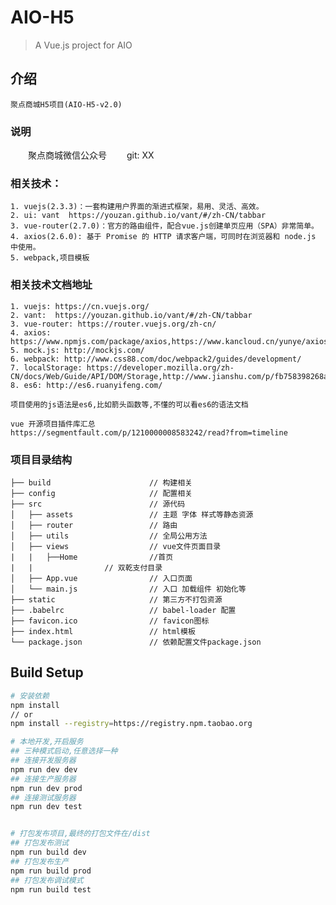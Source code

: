 # AIO-H5
> A Vue.js project for AIO

## 介绍

    聚点商城H5项目(AIO-H5-v2.0)

### 说明
　　聚点商城微信公众号
　　git:  XX

### 相关技术：

	1. vuejs(2.3.3)：一套构建用户界面的渐进式框架，易用、灵活、高效。
    2. ui: vant  https://youzan.github.io/vant/#/zh-CN/tabbar
	3. vue-router(2.7.0)：官方的路由组件，配合vue.js创建单页应用（SPA）非常简单。
	4. axios(2.6.0): 基于 Promise 的 HTTP 请求客户端，可同时在浏览器和 node.js 中使用。
	5. webpack,项目模板

### 相关技术文档地址

	1. vuejs: https://cn.vuejs.org/
	2. vant:  https://youzan.github.io/vant/#/zh-CN/tabbar
	3. vue-router: https://router.vuejs.org/zh-cn/
	4. axios: https://www.npmjs.com/package/axios,https://www.kancloud.cn/yunye/axios/234845
	5. mock.js: http://mockjs.com/
	6. webpack: http://www.css88.com/doc/webpack2/guides/development/
	7. localStorage: https://developer.mozilla.org/zh-CN/docs/Web/Guide/API/DOM/Storage,http://www.jianshu.com/p/fb758398268a
	8. es6: http://es6.ruanyifeng.com/

    项目使用的js语法是es6,比如箭头函数等,不懂的可以看es6的语法文档

    vue 开源项目插件库汇总
    https://segmentfault.com/p/1210000008583242/read?from=timeline

### 项目目录结构
    ├── build                      // 构建相关
    ├── config                     // 配置相关
    ├── src                        // 源代码
    │   ├── assets                 // 主题 字体 样式等静态资源
    │   ├── router                 // 路由
    │   ├── utils                  // 全局公用方法
    │   ├── views                  // vue文件页面目录
    |   |   ├──Home                //首页
    |   |                // 双乾支付目录
    │   ├── App.vue                // 入口页面
    │   └── main.js                // 入口 加载组件 初始化等
    ├── static                     // 第三方不打包资源
    ├── .babelrc                   // babel-loader 配置
    ├── favicon.ico                // favicon图标
    ├── index.html                 // html模板
    └── package.json               // 依赖配置文件package.json

## Build Setup

``` bash
# 安装依赖
npm install
// or
npm install --registry=https://registry.npm.taobao.org

# 本地开发,开启服务
## 三种模式启动,任意选择一种
## 连接开发服务器
npm run dev dev
## 连接生产服务器
npm run dev prod
## 连接测试服务器
npm run dev test


# 打包发布项目,最终的打包文件在/dist
## 打包发布测试
npm run build dev
## 打包发布生产
npm run build prod
## 打包发布调试模式
npm run build test
```

